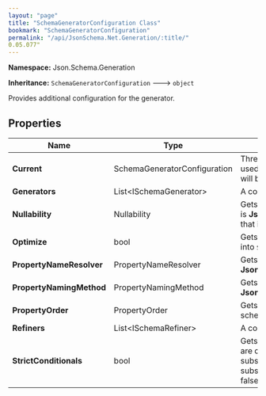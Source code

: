 ```yaml
---
layout: "page"
title: "SchemaGeneratorConfiguration Class"
bookmark: "SchemaGeneratorConfiguration"
permalink: "/api/JsonSchema.Net.Generation/:title/"
0.05.077"
---
```

**Namespace:** Json.Schema.Generation

**Inheritance:**
`SchemaGeneratorConfiguration`
 🡒 
`object`

Provides additional configuration for the generator.

## Properties

| Name | Type | Summary |
|---|---|---|
| **Current** | SchemaGeneratorConfiguration | Thread-static storage of the current configuration. Only to be used for reading the configuration. Setting values on this object will be overwritten when starting generation. |
| **Generators** | List\<ISchemaGenerator\> | A collection of generators in addition to the global set. |
| **Nullability** | Nullability | Gets or sets whether to include `null` in the `type` keyword. Default is **Json.Schema.Generation.Nullability.Disabled** which means that it will not ever be included. |
| **Optimize** | bool | Gets or sets whether optimizations (moving common subschemas into `$defs`) will be performed.  Default is true. |
| **PropertyNameResolver** | PropertyNameResolver | Gets or sets the property name resolving method. Default is **Json.Schema.Generation.PropertyNameResolvers.AsDeclared**. |
| **PropertyNamingMethod** | PropertyNamingMethod | Gets or sets the property naming method.  Default is **Json.Schema.Generation.PropertyNamingMethods.AsDeclared**. |
| **PropertyOrder** | PropertyOrder | Gets or sets the order in which properties will be listed in the schema. |
| **Refiners** | List\<ISchemaRefiner\> | A collection of refiners. |
| **StrictConditionals** | bool | Gets or sets whether properties that are affected by conditionals are defined globally or only within their respective `then` subschemas.  True restricts those property definitions to `then` subschemas and adds a top-level `unevaluatedProperties: false`; false (default) defines them globally. |

